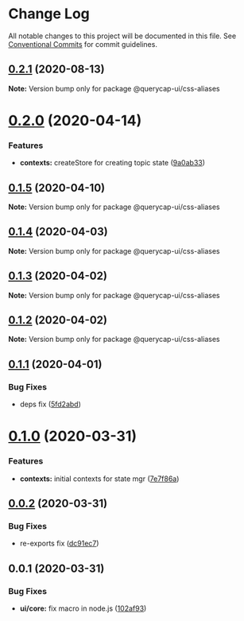 # Change Log

All notable changes to this project will be documented in this file.
See [Conventional Commits](https://conventionalcommits.org) for commit guidelines.

## [0.2.1](https://github.com/querycap/webappkit/compare/@querycap-ui/css-aliases@0.2.0...@querycap-ui/css-aliases@0.2.1) (2020-08-13)

**Note:** Version bump only for package @querycap-ui/css-aliases





# [0.2.0](https://github.com/querycap/webappkit/compare/@querycap-ui/css-aliases@0.1.5...@querycap-ui/css-aliases@0.2.0) (2020-04-14)


### Features

* **contexts:** createStore for creating topic state ([9a0ab33](https://github.com/querycap/webappkit/commit/9a0ab33376725c94b4a0b813f0ed44dfc3abd9bc))





## [0.1.5](https://github.com/querycap/webappkit/compare/@querycap-ui/css-aliases@0.1.4...@querycap-ui/css-aliases@0.1.5) (2020-04-10)

**Note:** Version bump only for package @querycap-ui/css-aliases





## [0.1.4](https://github.com/querycap/webappkit/compare/@querycap-ui/css-aliases@0.1.3...@querycap-ui/css-aliases@0.1.4) (2020-04-03)

**Note:** Version bump only for package @querycap-ui/css-aliases





## [0.1.3](https://github.com/querycap/webappkit/compare/@querycap-ui/css-aliases@0.1.2...@querycap-ui/css-aliases@0.1.3) (2020-04-02)

**Note:** Version bump only for package @querycap-ui/css-aliases





## [0.1.2](https://github.com/querycap/webappkit/compare/@querycap-ui/css-aliases@0.1.1...@querycap-ui/css-aliases@0.1.2) (2020-04-02)

**Note:** Version bump only for package @querycap-ui/css-aliases





## [0.1.1](https://github.com/querycap/webappkit/compare/@querycap-ui/css-aliases@0.1.0...@querycap-ui/css-aliases@0.1.1) (2020-04-01)


### Bug Fixes

* deps fix ([5fd2abd](https://github.com/querycap/webappkit/commit/5fd2abd84d2482c5c9aa356655fb85483690926f))





# [0.1.0](https://github.com/querycap/webappkit/compare/@querycap-ui/css-aliases@0.0.2...@querycap-ui/css-aliases@0.1.0) (2020-03-31)


### Features

* **contexts:** initial contexts for state mgr ([7e7f86a](https://github.com/querycap/webappkit/commit/7e7f86a7ec61375cb8f3d618468d0772305c9a48))





## [0.0.2](https://github.com/querycap/webappkit/compare/@querycap-ui/css-aliases@0.0.1...@querycap-ui/css-aliases@0.0.2) (2020-03-31)


### Bug Fixes

* re-exports fix ([dc91ec7](https://github.com/querycap/webappkit/commit/dc91ec7983130355667eca8ce24c6dc5b0c4619e))





## 0.0.1 (2020-03-31)


### Bug Fixes

* **ui/core:** fix macro in node.js ([102af93](https://github.com/querycap/webappkit/commit/102af9372adae55c61f45221c1096658147f7e22))
